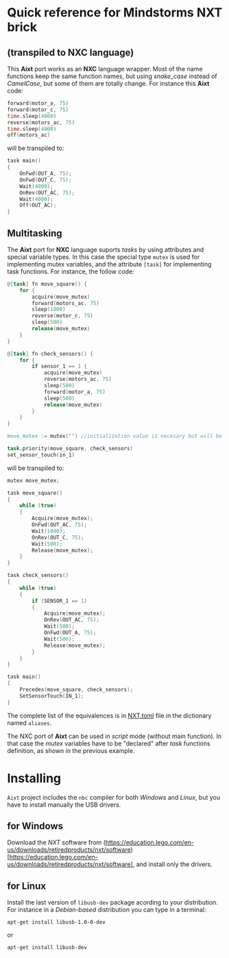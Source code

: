 # Quick reference for Mindstorms NXT brick
## (transpiled to NXC language)

This **Aixt** port works as an **NXC** language wrapper. Most of the name functions keep the same function names, but using _snake\_case_ instead of _CamelCase_, but some of them are totally change. For instance this **Aixt** code:
```v
forward(motor_a, 75)    
forward(motor_c, 75)
time.sleep(4000)          
reverse(motors_ac, 75)  
time.sleep(4000)
off(motors_ac)
```

will be transpiled to:
```c
task main()
{
    OnFwd(OUT_A, 75);
    OnFwd(OUT_C, 75);
    Wait(4000);
    OnRev(OUT_AC, 75);
    Wait(4000);
    Off(OUT_AC);
}
```

## Multitasking
The **Aixt** port for **NXC** language suports _tasks_ by using attributes and special variable types. In this case the special type `mutex` is used for implementing mutex variables, and the attribute `[task]` for implementing task functions. For instance, the follow code: 
```v
@[task] fn move_square() {
    for {
        acquire(move_mutex)
        forward(motors_ac, 75)
        sleep(1000)
        reverse(motor_c, 75)
        sleep(500)
        release(move_mutex)
    }
}

@[task] fn check_sensors() {
    for {
        if sensor_1 == 1 {
            acquire(move_mutex)
            reverse(motors_ac, 75)
            sleep(500)
            forward(motor_a, 75)
            sleep(500)
            release(move_mutex)
        }
    }
}

move_mutex := mutex('') //initialization value is necesary but will be ingnored

task.priority(move_square, check_sensors)
set_sensor_touch(in_1)
```

will be transpiled to:
```c
mutex move_mutex;

task move_square()
{
    while (true)
    {
        Acquire(move_mutex);
        OnFwd(OUT_AC, 75); 
        Wait(1000);
        OnRev(OUT_C, 75); 
        Wait(500);
        Release(move_mutex);
    }
}

task check_sensors()
{
    while (true)
    {
        if (SENSOR_1 == 1)
        {
            Acquire(move_mutex);
            OnRev(OUT_AC, 75); 
            Wait(500);
            OnFwd(OUT_A, 75); 
            Wait(500);
            Release(move_mutex);
        }
    }
}

task main()
{
    Precedes(move_square, check_sensors);
    SetSensorTouch(IN_1);
}
```

The complete list of the equivalences is in [NXT.toml](ports/setup/NXT.toml) file in the dictionary named `aliases`.

The NXC port of **Aixt** can be used in _script_ mode (without main function). In that case the _mutex_ variables have to be "declared" after _task_ functions definition, as shown in the previous example.

# Installing
`Aixt` project includes the `nbc` compiler for both _Windows_ and _Linux_, but you have to install manually the USB drivers.

## for Windows
Download the _NXT_ software from (https://education.lego.com/en-us/downloads/retiredproducts/nxt/software)[https://education.lego.com/en-us/downloads/retiredproducts/nxt/software], and install only the drivers.


## for Linux
Install the last version of `libusb-dev` package acording to your distribution. For instance in a _Debian-based_ distribution you can type in a terminal:
```
apt-get install libusb-1.0-0-dev
```
or
```
apt-get install libusb-dev
```